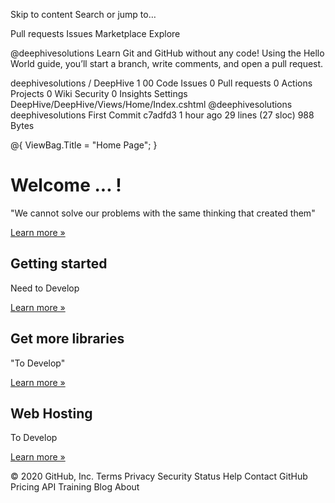 Skip to content
Search or jump to…

Pull requests
Issues
Marketplace
Explore
 
@deephivesolutions 
Learn Git and GitHub without any code!
Using the Hello World guide, you’ll start a branch, write comments, and open a pull request.


deephivesolutions
/
DeepHive
1
00
 Code
 Issues 0
 Pull requests 0 Actions
 Projects 0
 Wiki
 Security 0
 Insights
 Settings
DeepHive/DeepHive/Views/Home/Index.cshtml
@deephivesolutions deephivesolutions First Commit
c7adfd3 1 hour ago
29 lines (27 sloc)  988 Bytes
  
@{
    ViewBag.Title = "Home Page";
}

<div class="jumbotron">
    <h1>Welcome ... !</h1>
    <p class="lead">"We cannot solve our problems with the same thinking that created them"</p>
    <p><a href="https://asp.net" class="btn btn-primary btn-lg">Learn more &raquo;</a></p>
</div>

<div class="row">
    <div class="col-md-4">
        <h2>Getting started</h2>
        <p>
            Need to Develop
        </p>
        <p><a class="btn btn-default" href="https://go.microsoft.com/fwlink/?LinkId=301865">Learn more &raquo;</a></p>
    </div>
    <div class="col-md-4">
        <h2>Get more libraries</h2>
        <p>"To Develop"</p>
        <p><a class="btn btn-default" href="https://go.microsoft.com/fwlink/?LinkId=301866">Learn more &raquo;</a></p>
    </div>
    <div class="col-md-4">
        <h2>Web Hosting</h2>
        <p>To Develop</p>
        <p><a class="btn btn-default" href="https://go.microsoft.com/fwlink/?LinkId=301867">Learn more &raquo;</a></p>
    </div>
</div>
© 2020 GitHub, Inc.
Terms
Privacy
Security
Status
Help
Contact GitHub
Pricing
API
Training
Blog
About
